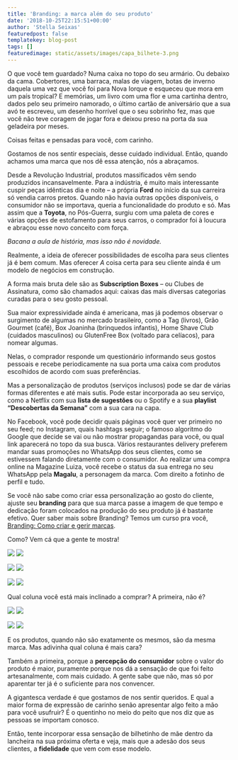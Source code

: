 ```yaml
---
title: 'Branding: a marca além do seu produto'
date: '2018-10-25T22:15:51+00:00'
author: 'Stella Seixas'
featuredpost: false
templatekey: blog-post
tags: []
featuredimage: static/assets/images/capa_bilhete-3.png
---
```


O que você tem guardado? Numa caixa no topo do seu armário. Ou debaixo da cama. Cobertores, uma barraca, malas de viagem, botas de inverno daquela uma vez que você foi para Nova Iorque e esqueceu que mora em um país tropical? E memórias, um livro com uma flor e uma cartinha dentro, dados pelo seu primeiro namorado, o último cartão de aniversário que a sua avó te escreveu, um desenho horrível que o seu sobrinho fez, mas que você não teve coragem de jogar fora e deixou preso na porta da sua geladeira por meses.

Coisas feitas e pensadas para você, com carinho.

Gostamos de nos sentir especiais, desse cuidado individual. Então, quando achamos uma marca que nos dê essa atenção, nós a abraçamos.

Desde a Revolução Industrial, produtos massificados vêm sendo produzidos incansavelmente. Para a indústria, é muito mais interessante cuspir peças idênticas dia e noite – a própria **Ford** no início da sua carreira só vendia carros pretos. Quando não havia outras opções disponíveis, o consumidor não se importava, queria a funcionalidade do produto e só. Mas assim que a **Toyota**, no Pós-Guerra, surgiu com uma paleta de cores e várias opções de estofamento para seus carros, o comprador foi à loucura e abraçou esse novo conceito com força.

_Bacana a aula de história, mas isso não é novidade._

Realmente, a ideia de oferecer possibilidades de escolha para seus clientes já é bem comum. Mas oferecer _A_ coisa certa para seu cliente ainda é um modelo de negócios em construção.

A forma mais bruta dele são as **Subscription Boxes** – ou Clubes de Assinatura, como são chamados aqui: caixas das mais diversas categorias curadas para o seu gosto pessoal.

Sua maior expressividade ainda é americana, mas já podemos observar o surgimento de algumas no mercado brasileiro, como a Tag (livros), Grão Gourmet (café), Box Joaninha (brinquedos infantis), Home Shave Club (cuidados masculinos) ou GlutenFree Box (voltado para celíacos), para nomear algumas.

Nelas, o comprador responde um questionário informando seus gostos pessoais e recebe periodicamente na sua porta uma caixa com produtos escolhidos de acordo com suas preferências.

Mas a personalização de produtos (serviços inclusos) pode se dar de várias formas diferentes e até mais sutis. Pode estar incorporada ao seu serviço, como a Netflix com sua **lista de sugestões** ou o Spotify e a sua **playlist “Descobertas da Semana”** com a sua cara na capa.

No Facebook, você pode decidir quais páginas você quer ver primeiro no seu feed; no Instagram, quais hashtags seguir; o famoso algoritmo do Google que decide se vai ou não mostrar propagandas para você, ou qual link aparecerá no topo da sua busca. Vários restaurantes delivery preferem mandar suas promoções no WhatsApp dos seus clientes, como se estivessem falando diretamente com o consumidor. Ao realizar uma compra online na Magazine Luiza, você recebe o status da sua entrega no seu WhatsApp pela **Magalu**, a personagem da marca. Com direito a fotinho de perfil e tudo.

Se você não sabe como criar essa personalização ao gosto do cliente, ajuste seu **branding** para que sua marca passe a imagem de que tempo e dedicação foram colocados na produção do seu produto já é bastante efetivo. Quer saber mais sobre Branding? Temos um curso pra você, [Branding: Como criar e gerir marcas](https://descola.org/curso/branding).

Como? Vem cá que a gente te mostra!

![](https://descola.org/drops/wp-content/uploads/2018/10/geleia-de-morango-queensberry-finas-320g_159517217_7896214532504-300x300.jpg) ![](https://descola.org/drops/wp-content/uploads/2018/10/geleia-morango-queensberry-300x300.jpg)

![](https://descola.org/drops/wp-content/uploads/2018/10/9781435146198_p0_v9_s550x406-202x300.jpg) ![](https://descola.org/drops/wp-content/uploads/2018/10/2439-195x300.jpg)

![](https://descola.org/drops/wp-content/uploads/2018/10/1956_Refrigerante_Itubaina_Retro_355_ml-150x300.jpg) ![](https://descola.org/drops/wp-content/uploads/2018/10/2017-09-01-09-58-13-0300-220x300.jpg)

Qual coluna você está mais inclinado a comprar? A primeira, não é?

![](https://descola.org/drops/wp-content/uploads/2018/10/459488-300x300.jpg) ![](https://descola.org/drops/wp-content/uploads/2018/10/00042218-300x300.jpg)

![](https://descola.org/drops/wp-content/uploads/2018/10/caneca_esmaltada_branca_lisa_150_ml_838_1_20180629155917-300x300.jpg) ![](https://descola.org/drops/wp-content/uploads/2018/10/download.jpg)

E os produtos, quando não são exatamente os mesmos, são da mesma marca. Mas adivinha qual coluna é mais cara?

Também a primeira, porque a **percepção do consumidor** sobre o valor do produto é maior, puramente porque nos dá a sensação de que foi feito artesanalmente, com mais cuidado. A gente sabe que não, mas só por aparentar ter já é o suficiente para nos convencer.

A gigantesca verdade é que gostamos de nos sentir queridos. E qual a maior forma de expressão de carinho senão apresentar algo feito a mão para você usufruir? É o quentinho no meio do peito que nos diz que as pessoas se importam conosco.

Então, tente incorporar essa sensação de bilhetinho de mãe dentro da lancheira na sua próxima oferta e veja, mais que a adesão dos seus clientes, a **fidelidade** que vem com esse modelo.
